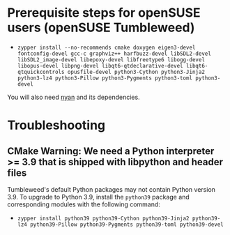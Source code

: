# Prerequisite steps for openSUSE users (openSUSE Tumbleweed)

- `zypper install --no-recommends cmake doxygen eigen3-devel fontconfig-devel gcc-c graphviz++ harfbuzz-devel libSDL2-devel libSDL2_image-devel libepoxy-devel libfreetype6 libogg-devel libopus-devel libpng-devel libqt6-qtdeclarative-devel libqt6-qtquickcontrols opusfile-devel python3-Cython python3-Jinja2 python3-lz4 python3-Pillow python3-Pygments python3-toml python3-devel`

You will also need [nyan](https://github.com/SFTtech/nyan/blob/master/doc/building.md) and its dependencies.

# Troubleshooting

## CMake Warning: We need a Python interpreter >= 3.9 that is shipped with libpython and header files

Tumbleweed's default Python packages may not contain Python version 3.9. To upgrade to Python 3.9, install the `python39` package and corresponding modules with the following command:

- `zypper install python39 python39-Cython python39-Jinja2 python39-lz4 python39-Pillow python39-Pygments python39-toml python39-devel`
